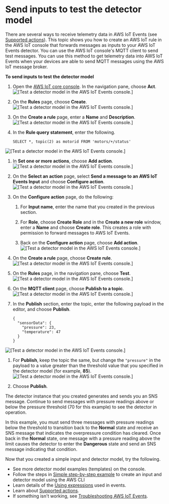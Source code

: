 # Send inputs to test the detector model<a name="iotevents-iot-rules-engine"></a>

There are several ways to receive telemetry data in AWS IoT Events \(see [Supported actions](iotevents-supported-actions.md)\)\. This topic shows you how to create an AWS IoT rule in the AWS IoT console that forwards messages as inputs to your AWS IoT Events detector\. You can use the AWS IoT console's MQTT client to send test messages\. You can use this method to get telemetry data into AWS IoT Events when your devices are able to send MQTT messages using the AWS IoT message broker\.

**To send inputs to test the detector model**

1. Open the [AWS IoT core console](https://console.aws.amazon.com/iot/)\. In the navigation pane, choose **Act**\.  
![\[Test a detector model in the AWS IoT Events console.\]](http://docs.aws.amazon.com/iotevents/latest/developerguide/images/select-act.png)

1. On the **Rules** page, choose **Create**\.  
![\[Test a detector model in the AWS IoT Events console.\]](http://docs.aws.amazon.com/iotevents/latest/developerguide/images/rules-create.png)

1. On the **Create a rule** page, enter a **Name** and **Description**\.  
![\[Test a detector model in the AWS IoT Events console.\]](http://docs.aws.amazon.com/iotevents/latest/developerguide/images/rule-name.png)

1. In the **Rule query statement**, enter the following\.

   ```
   SELECT *, topic(2) as motorid FROM 'motors/+/status'
   ```  
![\[Test a detector model in the AWS IoT Events console.\]](http://docs.aws.amazon.com/iotevents/latest/developerguide/images/rule-query-stmt.png)

1. In **Set one or more actions**, choose **Add action**\.  
![\[Test a detector model in the AWS IoT Events console.\]](http://docs.aws.amazon.com/iotevents/latest/developerguide/images/add-action.png)

1. On the **Select an action** page, select **Send a message to an AWS IoT Events Input** and choose **Configure action**\.  
![\[Test a detector model in the AWS IoT Events console.\]](http://docs.aws.amazon.com/iotevents/latest/developerguide/images/select-events-action.png)

1. On the **Configure action** page, do the following:

   1. For **Input name**, enter the name that you created in the previous section\.

   1. For **Role**, choose **Create Role** and in the **Create a new role** window, enter a **Name** and choose **Create role**\. This creates a role with permission to forward messages to AWS IoT Events\.

   1. Back on the **Configure action** page, choose **Add action**\.  
![\[Test a detector model in the AWS IoT Events console.\]](http://docs.aws.amazon.com/iotevents/latest/developerguide/images/configure-action.png)

1. On the **Create a rule** page, choose **Create rule**\.  
![\[Test a detector model in the AWS IoT Events console.\]](http://docs.aws.amazon.com/iotevents/latest/developerguide/images/select-create-rule.png)

1. On the **Rules** page, in the navigation pane, choose **Test**\.  
![\[Test a detector model in the AWS IoT Events console.\]](http://docs.aws.amazon.com/iotevents/latest/developerguide/images/go-test.png)

1. On the **MQTT client** page, choose **Publish to a topic**\.  
![\[Test a detector model in the AWS IoT Events console.\]](http://docs.aws.amazon.com/iotevents/latest/developerguide/images/publish-topic.png)

1. In the **Publish** section, enter the topic, enter the following payload in the editor, and choose **Publish**\.

   ```
   {
     "sensorData": {
       "pressure": 23,
       "temperature": 47
     }
   }
   ```  
![\[Test a detector model in the AWS IoT Events console.\]](http://docs.aws.amazon.com/iotevents/latest/developerguide/images/publish-message-1.png)

1. For **Publish**, keep the topic the same, but change the `"pressure"` in the payload to a value greater than the threshold value that you specified in the detector model \(for example, **85**\)\.  
![\[Test a detector model in the AWS IoT Events console.\]](http://docs.aws.amazon.com/iotevents/latest/developerguide/images/publish-message-2.png)

1. Choose **Publish**\.

 The detector instance that you created generates and sends you an SNS message\. Continue to send messages with pressure readings above or below the pressure threshold \(70 for this example\) to see the detector in operation\. 

In this example, you must send three messages with pressure readings below the threshold to transition back to the **Normal** state and receive an SNS message that indicates the overpressure condition has cleared\. Once back in the **Normal** state, one message with a pressure reading above the limit causes the detector to enter the **Dangerous** state and send an SNS message indicating that condition\.

Now that you created a simple input and detector model, try the following\.
+ See more detector model examples \(templates\) on the console\.
+ Follow the steps in [Simple step\-by\-step example](iotevents-simple-example.md) to create an input and detector model using the AWS CLI
+ Learn details of the [Using expressions](iotevents-expressions.md) used in events\. 
+ Learn about [Supported actions](iotevents-supported-actions.md)\.
+ If something isn't working, see [Troubleshooting AWS IoT Events](iotevents-troubleshooting.md)\.